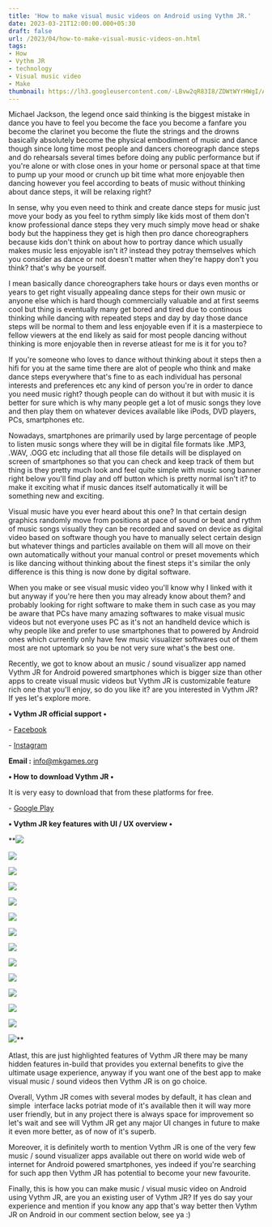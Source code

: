 ```yaml
---
title: 'How to make visual music videos on Android using Vythm JR.'
date: 2023-03-21T12:00:00.000+05:30
draft: false
url: /2023/04/how-to-make-visual-music-videos-on.html
tags: 
- How
- Vythm JR
- technology
- Visual music video
- Make
thumbnail: https://lh3.googleusercontent.com/-LBvw2qR83I8/ZDWtWYrHWgI/AAAAAAAAQ24/dSK4uMfVL_A8nTIS1LA4-BgDb5wOrs6bACNcBGAsYHQ/s1600/1681239381079565-0.png
---
```


  

  

Michael Jackson, the legend once said thinking is the biggest mistake in dance you have to feel you become the face you become a fanfare you become the clarinet you become the flute the strings and the drowns basically absolutely become the physical embodiment of music and dance though since long time most people and dancers choreograph dance steps and do rehearsals several times before doing any public performance but if you're alone or with close ones in your home or personal space at that time to pump up your mood or crunch up bit time what more enjoyable then dancing however you feel according to beats of music without thinking about dance steps, it will be relaxing right?  

  

In sense, why you even need to think and create dance steps for music just move your body as you feel to rythm simply like kids most of them don't know professional dance steps they very much simply move head or shake body but the happiness they get is high then pro dance choreographers because kids don't think on about how to portray dance which usually makes music less enjoyable isn't it? instead they potray themselves which you consider as dance or not doesn't matter when they're happy don't you think? that's why be yourself.

  

I mean basically dance choreographers take hours or days even months or years to get right visually appealing dance steps for their own music or anyone else which is hard though commercially valuable and at first seems cool but thing is eventually many get bored and tired due to continous thinking while dancing with repeated steps and day by day those dance steps will be normal to them and less enjoyable even if it is a masterpiece to fellow viewers at the end likely as said for most people dancing without thinking is more enjoyable then in reverse atleast for me is it for you to?

  

If you're someone who loves to dance without thinking about it steps then a hifi for you at the same time there are alot of people who think and make dance steps everywhere that's fine to as each individual has personal interests and preferences etc any kind of person you're in order to dance you need music right? though people can do without it but with music it is better for sure which is why many people get a lot of music songs they love and then play them on whatever devices available like iPods, DVD players, PCs, smartphones etc.

  

Nowadays, smartphones are primarily used by large percentage of people to listen music songs where they will be in digital file formats like .MP3, .WAV, .OGG etc including that all those file details will be displayed on screen of smartphones so that you can check and keep track of them but thing is they pretty much look and feel quite simple with music song banner right below you'll find play and off button which is pretty normal isn't it? to make it exciting what if music dances itself automatically it will be something new and exciting.

  

Visual music have you ever heard about this one? In that certain design graphics randomly move from positions at pace of sound or beat and rythm of music songs visually they can be recorded and saved on device as digital video based on software though you have to manually select certain design but whatever things and particles available on them will all move on their own automatically without your manual control or preset movements which is like dancing without thinking about the finest steps it's similar the only difference is this thing is now done by digital software.

  

When you make or see visual music video you'll know why I linked with it but anyway if you're here then you may already know about them? and probably looking for right software to make them in such case as you may be aware that PCs have many amazing softwares to make visual music videos but not everyone uses PC as it's not an handheld device which is why people like and prefer to use smartphones that to powered by Android ones which currently only have few music visualizer softwares out of them most are not uptomark so you be not very sure what's the best one.

  

Recently, we got to know about an music / sound visualizer app named Vythm JR for Android powered smartphones which is bigger size than other apps to create visual music videos but Vythm JR is customizable feature rich one that you'll enjoy, so do you like it? are you interested in Vythm JR? If yes let's explore more.

  

**• Vythm JR official support •**

  

\- [Facebook](https://www.facebook.com/mkgames.org/)

\- [Instagram](https://www.instagram.com/m.kgames/)

  

**Email :** [info@mkgames.org](mailto:info@mkgames.org)

  

**• How to download Vythm JR •**

  

It is very easy to download that from these platforms for free.

  

\- [Google Play](https://play.google.com/store/apps/details?id=com.MKGames.Vythm)

  

**• Vythm JR key features with UI / UX overview •**

 **![](https://lh3.googleusercontent.com/-_6V4VB2-4KA/ZDWtVMqIXzI/AAAAAAAAQ20/lNHzxkfYjskJCMipJz1DbTJGmU8fyjXfQCNcBGAsYHQ/s1600/1681239376132467-1.png) 

 ![](https://lh3.googleusercontent.com/-fHPaYKX1BZ8/ZDWtT5piEhI/AAAAAAAAQ2s/V1_n9S7FT8o6wnj-wXzZgVHpLH-kMjh-ACNcBGAsYHQ/s1600/1681239370983032-2.png) 

 ![](https://lh3.googleusercontent.com/-DGIjQU_Hi20/ZDWtSq6CZwI/AAAAAAAAQ2o/mKhoPpCgYEEfcARvcQgQIddKreoDL27HwCNcBGAsYHQ/s1600/1681239366203753-3.png) 

 ![](https://lh3.googleusercontent.com/-OVVvVDLo4PA/ZDWtRVREx-I/AAAAAAAAQ2k/8FT4UCvYVmQtL-M8KVUWHmbXg_DRllwEQCNcBGAsYHQ/s1600/1681239361302169-4.png) 

 ![](https://lh3.googleusercontent.com/-_Bpye2AGQ1g/ZDWtQMEWmtI/AAAAAAAAQ2g/UA2QUC9kGEc914qtPg_D7cSdG-1yXBj4QCNcBGAsYHQ/s1600/1681239356774324-5.png) 

 ![](https://lh3.googleusercontent.com/-O_ASJ0yjNog/ZDWtPCptNOI/AAAAAAAAQ2c/7vE4yQxPkwo6m2YXSAY2UfRhkZUWySrMQCNcBGAsYHQ/s1600/1681239351972754-6.png) 

 ![](https://lh3.googleusercontent.com/-WRDvsipu8f8/ZDWtN_xAy0I/AAAAAAAAQ2Y/9A25DduOy5kNBKcrsJWWyt8NDDKPx2QSQCNcBGAsYHQ/s1600/1681239347000685-7.png) 

 ![](https://lh3.googleusercontent.com/-xkPzf_ZtGDI/ZDWtMkVpQ3I/AAAAAAAAQ2U/q0wvnZGvc6I404TUE-7Dmh6J7TFoTTN2gCNcBGAsYHQ/s1600/1681239341720389-8.png) 

 ![](https://lh3.googleusercontent.com/-SkCLQ52_Ztk/ZDWtLQ4mvcI/AAAAAAAAQ2Q/T7dPLlBxw9cmIHN0aTO-1TRpOMLq8nFnACNcBGAsYHQ/s1600/1681239337075229-9.png) 

 ![](https://lh3.googleusercontent.com/-ODuclOYCcmo/ZDWtKOzCsGI/AAAAAAAAQ2M/N6HWdQhaEgQGAwNBx1rSik-mPCuBqxrngCNcBGAsYHQ/s1600/1681239332052408-10.png) 

 ![](https://lh3.googleusercontent.com/-Q-QcmGFy3GI/ZDWtI2A5EOI/AAAAAAAAQ2I/ta5gp8gVXJ4l6CNdp1lgVG1i2a42IKrWACNcBGAsYHQ/s1600/1681239327304788-11.png) 

 ![](https://lh3.googleusercontent.com/-Tpy2zSP81lw/ZDWtHoUAffI/AAAAAAAAQ2E/Ezc-roiMYFMTzx6ImslQcZ4WgAe_cJ8kgCNcBGAsYHQ/s1600/1681239317665522-12.png) 

 ![](https://lh3.googleusercontent.com/-lfVKhHxTbAw/ZDWtFcD9nfI/AAAAAAAAQ2A/AWDt7dPN2WMqwiI4BrPZogBwMIo3zq_xgCNcBGAsYHQ/s1600/1681239313245510-13.png) 

 ![](https://lh3.googleusercontent.com/-Blj7v6GHQKQ/ZDWtEFFMM9I/AAAAAAAAQ18/hIT2g52fmuwHXqY9_Dh2j3zwq3KR9SslgCNcBGAsYHQ/s1600/1681239306248475-14.png)** 

Atlast, this are just highlighted features of Vythm JR there may be many hidden features in-build that provides you external benefits to give the ultimate usage experience, anyway if you want one of the best app to make visual music / sound videos then Vythm JR is on go choice.

  

Overall, Vythm JR comes with several modes by default, it has clean and simple  interface lacks potriat mode of it's available then it will way more user friendly, but in any project there is always space for improvement so let's wait and see will Vythm JR get any major UI changes in future to make it even more better, as of now of it's superb.

  

Moreover, it is definitely worth to mention Vythm JR is one of the very few music / sound visualizer apps available out there on world wide web of internet for Android powered smartphones, yes indeed if you're searching for such app then Vythm JR has potential to become your new favourite.

  

Finally, this is how you can make music / visual music video on Android using Vythm JR, are you an existing user of Vythm JR? If yes do say your experience and mention if you know any app that's way better then Vythm JR on Android in our comment section below, see ya :)